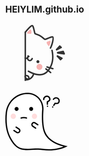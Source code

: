 # HEIYLIM.github.io

<!DOCTYPE html PUBLIC "-//W3C//DTD XHTML 1.0 Transitional//EN" "http://www.w3.org/TR/xhtml1/DTD/xhtml1-transitional.dtd">
<html xmlns="http://www.w3.org/1999/xhtml">
<head>
<meta http-equiv="Content-Type" content="text/html; charset=utf-8" />
<title>HEIYLIM2422755036@outlook.com</title>
</head>

<body>

<span><svg t="1609759047368" class="icon" viewBox="0 0 1024 1024" version="1.1" xmlns="http://www.w3.org/2000/svg" p-id="4919" width="200" height="200"><path d="M467.634605 116.878884l4.000744 15.621953 9.692279 41.507721c0.547721 2.28614 1.071628 4.33414 1.571721 6.26307l1.666977 6.096372c0.523907 1.786047 1.024 3.381581 1.476465 4.762791l0.690604 1.881302c0.357209 0.90493 0.642977 1.476465-0.285767 1.047814l3.619721 1.619349c4.477023 1.857488 12.430884 4.810419 27.338418 10.263814 12.52614 4.762791 22.861395 8.97786 32.625117 13.526325 6.548837 3.095814 12.621395 6.191628 18.146232 9.382698 5.596279 3.238698 11.38307 6.977488 17.384186 11.192558 7.001302 4.88186 13.978791 10.168558 21.813582 16.431628l6.048744 4.905674c3.143442 2.571907 14.764651 12.216558 17.28893 14.264559l6.358326 5.00093 3.905488 2.690977c-1.666977-0.952558-1.714605-1.166884-1.071628-1.333582l0.595349-0.142884a93.112558 93.112558 0 0 0 9.644651-2.857674l3.143442-1.095442c2.929116-1.047814 6.167814-2.262326 9.882791-3.714977l36.911628-14.812279 11.621209-4.524651c31.101023-11.787907 46.746791-15.074233 57.534512-8.811163 26.338233 15.169488 0.595349 135.572837-32.458419 192.845396a11.906977 11.906977 0 0 1-20.622884-11.906977c26.409674-45.722791 49.818791-155.338419 41.174326-160.339349-1.905116-1.095442-18.646326 3.357767-43.722419 13.026233l-41.86493 16.741209c-3.905488 1.524093-7.28707 2.786233-10.406698 3.905488-17.026977 6.120186-25.004651 7.858605-32.267907 3.643535l-3.572093-2.309953a172.032 172.032 0 0 1-9.811349-7.525209l-17.336558-14.288373-11.264-9.049302a359.352558 359.352558 0 0 0-15.145674-11.240186 215.111442 215.111442 0 0 0-15.669581-10.073302 214.754233 214.754233 0 0 0-16.336373-8.43014 432.985302 432.985302 0 0 0-30.958139-12.811907l-21.527814-7.977674a104.400372 104.400372 0 0 1-13.859721-6.048744c-6.096372-3.524465-8.787349-9.573209-12.645209-23.837768l-3.643535-14.407442-7.953861-34.244465-1.69079-7.001302c-6.906047-27.695628-13.573953-45.103628-17.122233-47.151628-4.33414-2.500465-42.460279 31.744-98.494512 99.399442a11.906977 11.906977 0 1 1-18.336744-15.193302l15.812465-18.884466c59.296744-69.774884 92.802977-97.565767 112.925768-85.944558 10.692465 6.167814 17.52707 21.456372 25.195163 49.937861zM763.451535 467.18214a11.906977 11.906977 0 1 0-23.266233 5.143813c27.457488 124.404093 7.882419 227.899535-58.510883 311.462698-64.535814 81.229395-164.911628 85.015814-304.842419 9.049302a11.906977 11.906977 0 0 0-11.38307 20.908652c149.027721 80.919814 261.929674 76.68093 334.871814-15.145675 71.108465-89.492837 92.064744-200.299163 63.106977-331.41879z" fill="#333333" p-id="4920"></path><path d="M771.238698 751.758884l-2.024186-0.762047-94.398512-27.005023a11.906977 11.906977 0 0 0-8.549209 22.123163l2.000372 0.762046 94.398511 27.005024a11.906977 11.906977 0 0 0 8.573024-22.123163zM660.884837 756.878884a11.906977 11.906977 0 0 0-15.955349 17.550883l1.571721 1.428838 76.538047 57.939348a11.906977 11.906977 0 0 0 15.955349-17.527069l-1.571721-1.452651-76.538047-57.939349z" fill="#333333" p-id="4921"></path><path d="M525.169116 774.667907a47.627907 47.627907 0 1 0 47.627907-82.491535 47.627907 47.627907 0 0 0-47.627907 82.491535z" fill="#F6B2B1" p-id="4922"></path><path d="M512.547721 671.124837a23.813953 23.813953 0 1 0 23.813953-41.245767 23.813953 23.813953 0 0 0-23.813953 41.245767zM366.544372 573.106605c11.406884 6.572651 20.432372 5.620093 23.718698-0.071442s-0.404837-13.978791-11.811721-20.551442c-11.38307-6.596465-19.598884-5.191442-22.885209 0.500093-3.31014 5.715349-0.404837 13.526326 10.978232 20.122791z" fill="#333333" p-id="4923"></path><path d="M368.40186 590.490791a38.459535 38.459535 0 0 1-56.272372 11.597395 11.906977 11.906977 0 0 1 12.383256-20.218046l3.262512 2.071813a14.645581 14.645581 0 0 0 18.813023-3.572093l1.190698-1.786046 10.35907-17.931907a11.906977 11.906977 0 0 1 21.527813 9.954233l-0.90493 1.952744-10.335256 17.931907z" fill="#333333" p-id="4924"></path><path d="M435.461953 620.520186a47.627907 47.627907 0 0 1-84.158511-44.484465l1.666977-3.143442 7.429953-12.859535a11.906977 11.906977 0 0 1 21.527814 9.954233l-0.90493 1.952744-7.429954 12.859535a23.813953 23.813953 0 0 0 39.721675 26.147721l1.524093-2.333768 7.429953-12.859535a11.906977 11.906977 0 0 1 21.527814 9.954233l-0.90493 1.952744-7.429954 12.859535z" fill="#333333" p-id="4925"></path><path d="M407.980651 137.09693c-8.406326-1.666977-20.194233 8.763535-34.720744 24.052093s-28.338605 31.148651-23.766326 37.483163c4.548465 6.358326 61.249488 11.02586 69.108093 1.738419 7.834791-9.287442-2.238512-61.582884-10.621023-63.273675zM724.896744 320.059535c5.643907 6.429767 2.500465 21.861209-3.476837 42.10307s-12.811907 40.102698-20.59907 39.316837c-7.763349-0.762047-40.150326-47.532651-36.030511-58.963349 4.119814-11.430698 54.438698-28.862512 60.106418-22.456558z" fill="#F6B2B1" p-id="4926"></path><path d="M309.581395 171.055628h23.813954v785.860465h-23.813954zM884.045395 393.263628l23.813954 21.480186a11.906977 11.906977 0 0 1-2.619535 19.456l-73.037395 37.125953a11.906977 11.906977 0 0 1-15.264745-3.953116l-1.976558-2.929116a11.906977 11.906977 0 0 1 1.095442-14.764651l51.247628-55.629396a11.906977 11.906977 0 0 1 16.741209-0.78586zM896.500093 627.164279l23.813954-21.480186a11.906977 11.906977 0 0 0-2.619535-19.456l-73.06121-37.10214a11.906977 11.906977 0 0 0-15.24093 3.929303l-2.000372 2.95293a11.906977 11.906977 0 0 0 1.119256 14.717023l51.247628 55.65321a11.906977 11.906977 0 0 0 16.741209 0.78586zM942.86586 482.232558l16.788838 38.340465a11.906977 11.906977 0 0 1-12.454698 16.574512l-105.59107-13.859721a11.906977 11.906977 0 0 1-10.168558-9.811349l-1.047814-6.120186a11.906977 11.906977 0 0 1 9.358884-13.669209l89.826232-18.336744a11.906977 11.906977 0 0 1 13.288186 6.882232z" fill="#333333" p-id="4927"></path><path d="M444.249302 843.394977l22.670884 7.358511c-21.194419 65.274047-68.155535 99.637581-138.549581 101.709396l-6.882233 0.119069v-23.813953c61.868651 0 101.352186-26.076279 120.760558-79.538605l2.000372-5.834418z" fill="#333333" p-id="4928"></path><path d="M372.926512 872.68614c16.26493 13.19293 25.409488 42.460279 12.240372 58.725209-13.19293 16.288744-40.126512 8.97786-56.391442-4.21507-16.288744-13.169116-30.83907-39.435907-17.64614-55.724651 13.19293-16.288744 45.484651-11.954605 61.773396 1.214512z m-15.002791 18.503441c-8.739721-7.072744-25.6-8.049116-28.290977-4.738976-1.190698 1.500279 3.595907 13.740651 14.121675 22.242232 10.049488 8.144372 21.313488 9.692279 22.885209 7.739535 3.095814-3.834047-0.476279-18.55107-8.715907-25.242791z" fill="#333333" p-id="4929"></path></svg></span><br/>

<span><svg t="1609759141619" class="icon" viewBox="0 0 1024 1024" version="1.1" xmlns="http://www.w3.org/2000/svg" p-id="5062" width="200" height="200"><path d="M359.68 50.7648c140.7488 0 254.848 114.1248 254.848 254.8736 0 5.5552-0.1792 11.1104-0.5376 16.6656-10.7776 164.3008-0.5888 283.5712 30.5408 357.8112 46.2848 110.336 165.6576 185.088 358.144 224.256-118.7328 60.3136-254.464 80.9984-407.1936 62.08-229.12-28.3904-371.1232 85.9648-520.704-177.0496C11.6992 678.4768-11.4688 539.2128 5.248 371.584A356.1728 356.1728 0 0 1 359.68 50.7648z" fill="#FFFFFF" p-id="5063"></path><path d="M359.68 50.7648c140.7488 0 254.848 114.1248 254.848 254.8736 0 5.5552-0.1792 11.1104-0.5376 16.6656-10.7776 164.3008-0.5888 283.5712 30.5408 357.8112 46.2848 110.336 165.6576 185.088 358.144 224.256-115.2512 58.5216-246.5024 79.744-393.7536 63.6416l-13.44-1.5616c-229.12-28.3904-371.1232 85.9648-520.704-177.0496C11.6992 678.4768-11.4688 539.2128 5.248 371.584A356.1728 356.1728 0 0 1 359.68 50.7648z m0 21.3504a334.848 334.848 0 0 0-333.184 301.568c-16.3328 163.5328 6.144 298.4192 66.816 405.1712a591.36 591.36 0 0 0 34.4064 53.9648c73.2928 101.4784 126.3616 118.8096 278.912 111.36l36.4288-1.9712c63.1296-3.2512 101.888-3.072 148.0448 2.2272l6.9888 0.8448c121.6512 15.0784 231.7568 4.3776 330.6496-31.9232l7.168-2.7136-9.8048-2.6624c-153.8048-42.88-253.824-113.664-298.4704-213.2224l-2.7648-6.4c-32.7168-77.952-43.136-200.1152-32.1792-367.4368a233.5232 233.5232 0 0 0-233.0368-248.8064z" fill="#000000" p-id="5064"></path><path d="M128 426.6752m0-42.6752a42.6752 42.6752 0 1 0 0 85.3504 42.6752 42.6752 0 1 0 0-85.3504Z" fill="#FFDDDD" p-id="5065"></path><path d="M469.3248 426.6752m0-42.6752a42.6752 42.6752 0 1 0 0 85.3504 42.6752 42.6752 0 1 0 0-85.3504Z" fill="#FFDDDD" p-id="5066"></path><path d="M181.3248 309.3248m-32 0a32 32 0 1 0 64 0 32 32 0 1 0-64 0Z" fill="#000000" p-id="5067"></path><path d="M416 309.3248m-32 0a32 32 0 1 0 64 0 32 32 0 1 0-64 0Z" fill="#000000" p-id="5068"></path><path d="M297.6512 437.3504c15.232 0 30.464 2.2272 45.6448 6.656a10.6752 10.6752 0 0 1-5.9904 20.48 140.6208 140.6208 0 0 0-39.68-5.8112c-13.184 0-26.3936 1.9456-39.6544 5.8112a10.6752 10.6752 0 1 1-5.9904-20.48 161.9456 161.9456 0 0 1 45.6704-6.656zM483.6352 523.7504a42.6752 42.6752 0 0 0-49.1008 69.7344l2.6112 1.8176 44.7232 29.056a10.6752 10.6752 0 0 0 13.1328-16.7168l-1.5104-1.1776-44.7232-29.056a21.3248 21.3248 0 0 1 21.0688-37.0176l2.176 1.2544 44.7232 29.0304a10.6752 10.6752 0 0 0 13.1328-16.6912l-1.536-1.2032-44.6976-29.0304zM177.7152 692.2496a42.6752 42.6752 0 0 0 49.0752-69.7344l-2.6112-1.8176L179.456 591.616a10.6752 10.6752 0 0 0-13.1328 16.7168l1.536 1.1776 44.6976 29.056a21.3248 21.3248 0 0 1-21.0688 37.0176l-2.1504-1.2544-44.7488-29.0304a10.6752 10.6752 0 0 0-13.1328 16.6912l1.536 1.2032 44.7232 29.0304z" fill="#000000" p-id="5069"></path><path d="M670.3872 96c31.104 0 54.9632 26.624 57.2672 56.4736 1.3568 17.92-11.264 33.792-36.096 48.6656l-3.584 2.048v31.488a10.6752 10.6752 0 0 1-8.7552 10.496l-1.92 0.1536a10.6752 10.6752 0 0 1-10.496-8.7296l-0.1792-1.92V190.464l5.7088-2.9952c24.192-12.7744 34.7392-24.32 34.048-33.3568-1.5104-19.5072-16.9984-36.7872-35.9936-36.7872-22.3232 0-42.1376 19.1232-41.0112 40.0896a10.6752 10.6752 0 1 1-21.2992 1.152c-1.792-33.6384 28.16-62.5664 62.3104-62.5664z" fill="#000000" p-id="5070"></path><path d="M678.6048 277.3248a10.6752 10.6752 0 1 0 0-21.3248 10.6752 10.6752 0 0 0 0 21.3248z" fill="#000000" p-id="5071"></path><path d="M853.76 133.7856c25.472 17.8176 29.7472 53.3248 14.4896 79.104-9.1648 15.4368-28.5952 21.248-57.472 19.1488l-4.1216-0.384-18.048 25.7792a10.6752 10.6752 0 0 1-13.184 3.584l-1.664-0.9472a10.6752 10.6752 0 0 1-3.584-13.184l0.9472-1.6896 25.344-36.1984 6.4 0.8192c27.136 3.4048 42.4192-0.0256 47.0272-7.808 9.984-16.8448 7.168-39.8592-8.3712-50.7648-18.304-12.8-45.4912-8.5248-56.6016 9.3184a10.6752 10.6752 0 1 1-18.0992-11.264c17.8176-28.6208 58.9568-35.0976 86.9376-15.5136z" fill="#000000" p-id="5072"></path><path d="M756.48 287.0272a10.6752 10.6752 0 1 0 12.2112-17.4848 10.6752 10.6752 0 0 0-12.2368 17.4848z" fill="#000000" p-id="5073"></path></svg></span>
</body>
</html>
